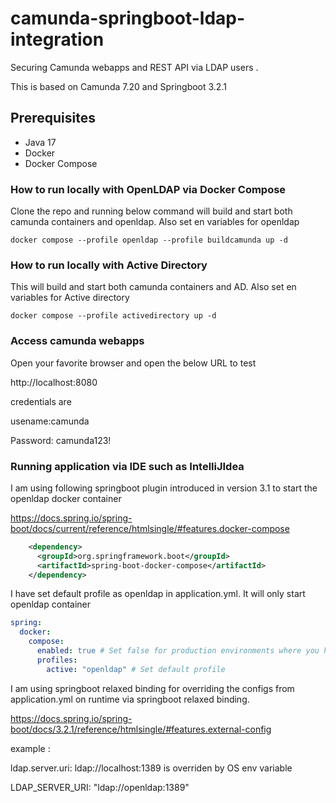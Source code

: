 # camunda-springboot-ldap-integration
Securing Camunda webapps and REST API via LDAP users .

This is based on Camunda 7.20 and Springboot 3.2.1

## Prerequisites
* Java 17
* Docker
* Docker Compose

### How to run locally with OpenLDAP via Docker Compose

Clone the repo and running below command will build and start both camunda containers and openldap. Also set en variables for openldap

`docker compose --profile openldap --profile buildcamunda up -d`

### How to run locally with Active Directory

This will build and start both camunda containers and AD. Also set en variables for Active directory

`docker compose --profile activedirectory up -d`

### Access camunda webapps

Open your favorite browser and open the below URL to test

http://localhost:8080

credentials are 

usename:camunda

Password: camunda123!

### Running application via IDE such as IntelliJIdea

I am using following springboot plugin introduced in version 3.1 to start the openldap docker container

https://docs.spring.io/spring-boot/docs/current/reference/htmlsingle/#features.docker-compose

```xml
    <dependency>
      <groupId>org.springframework.boot</groupId>
      <artifactId>spring-boot-docker-compose</artifactId>
    </dependency>
```

I have set default profile as openldap in application.yml. It will only start openldap container

```yml
spring:
  docker:
    compose:
      enabled: true # Set false for production environments where you have LDAP already running
      profiles:
        active: "openldap" # Set default profile
```

I am using springboot relaxed binding for overriding the configs from application.yml on runtime via springboot relaxed binding.

https://docs.spring.io/spring-boot/docs/3.2.1/reference/htmlsingle/#features.external-config

example :

ldap.server.uri: ldap://localhost:1389 is overriden by OS env variable 

LDAP_SERVER_URI: "ldap://openldap:1389"